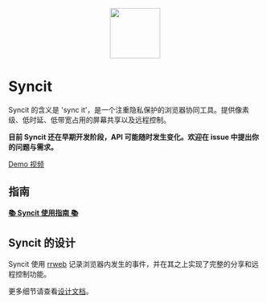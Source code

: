 <p align="center">
  <img width="100px" height="100px" src="https://user-images.githubusercontent.com/13651389/79969148-a9c57280-84c3-11ea-9063-cb8066a12c66.png">
</p>

# Syncit

Syncit 的含义是 'sync it'，是一个注重隐私保护的浏览器协同工具。提供像素级、低时延、低带宽占用的屏幕共享以及远程控制。

**目前 Syncit 还在早期开发阶段，API 可能随时发生变化。欢迎在 issue 中提出你的问题与需求。**

[Demo 视频](http://lab.myriptide.com/syncit-demo/syncit.mp4)

## 指南

[**📚 Syncit 使用指南 📚**](./guide.zh_CN.md)

## Syncit 的设计

Syncit 使用 [rrweb](https://github.com/rrweb-io/rrweb) 记录浏览器内发生的事件，并在其之上实现了完整的分享和远程控制功能。

更多细节请查看[设计文档](./docs/design.zh_CN.md)。
